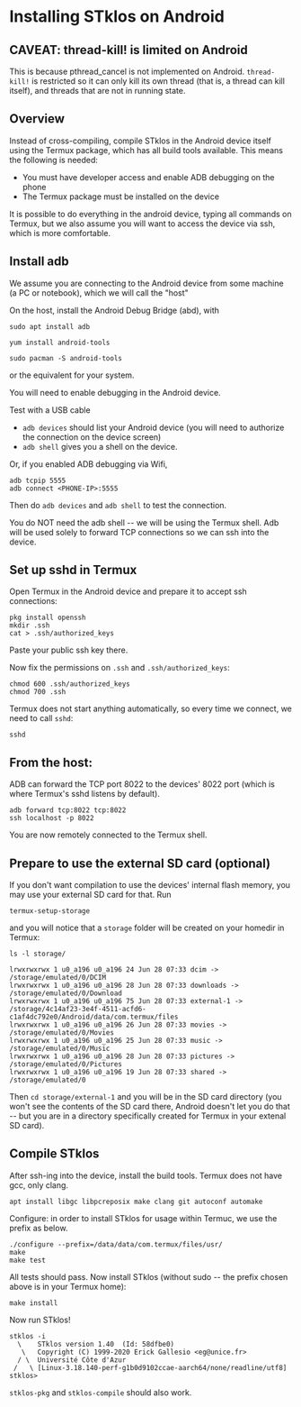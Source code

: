 # Installing STklos on Android

## CAVEAT: thread-kill! is limited on Android

This is because pthread_cancel is not implemented on Android.
`thread-kill!` is restricted so it can only kill its own thread
(that is, a thread can kill itself), and threads that are not in
running state.

## Overview

Instead of cross-compiling, compile STklos in the Android device itself using
the Termux package, which has all build tools available. This means the following
is needed:

- You must have developer access and enable ADB debugging on the phone
- The Termux package must be installed on the device

It is possible to do everything in the android device, typing all commands on
Termux, but we also assume you will want to access the device via ssh, which
is more comfortable.

## Install adb

We assume you are connecting to the Android device from some machine (a PC or notebook),
which we will call the "host"

On the host, install the Android Debug Bridge (abd), with

```
sudo apt install adb
```

```
yum install android-tools
```

```
sudo pacman -S android-tools
```

or the equivalent for your system.

You will need to enable debugging in the Android device.

Test with a USB cable

* `adb devices` should list your Android device (you will need to authorize the connection on the device screen)
* `adb shell` gives you a shell on the device.

Or, if you enabled ADB debugging via Wifi,

```
adb tcpip 5555
adb connect <PHONE-IP>:5555
```

Then do `adb devices` and `adb shell` to test the connection.

You do NOT need the adb shell -- we will be using the Termux shell. Adb will be used solely
to forward TCP connections so we can ssh into the device.

## Set up sshd in Termux

Open Termux in the Android device and prepare it to accept
ssh connections:

```
pkg install openssh
mkdir .ssh
cat > .ssh/authorized_keys
```

Paste your public ssh key there.

Now fix the permissions on `.ssh` and `.ssh/authorized_keys`:

```
chmod 600 .ssh/authorized_keys
chmod 700 .ssh
```

Termux does not start anything automatically, so every time we connect,
we need to call `sshd`:

```
sshd
```

## From the host:

ADB can forward the TCP port 8022 to the devices' 8022 port (which is where Termux's sshd listens by default).

```
adb forward tcp:8022 tcp:8022
ssh localhost -p 8022
```

You are now remotely connected to the Termux shell.

## Prepare to use the external SD card (optional)

If you don't want compilation to use the devices' internal flash memory, you may
use your external SD card for that. Run

```
termux-setup-storage
```

and you will notice that a `storage` folder will be created on your homedir in Termux:

```
ls -l storage/

lrwxrwxrwx 1 u0_a196 u0_a196 24 Jun 28 07:33 dcim -> /storage/emulated/0/DCIM
lrwxrwxrwx 1 u0_a196 u0_a196 28 Jun 28 07:33 downloads -> /storage/emulated/0/Download
lrwxrwxrwx 1 u0_a196 u0_a196 75 Jun 28 07:33 external-1 -> /storage/4c14af23-3e4f-4511-acfd6-c1af4dc792e0/Android/data/com.termux/files
lrwxrwxrwx 1 u0_a196 u0_a196 26 Jun 28 07:33 movies -> /storage/emulated/0/Movies
lrwxrwxrwx 1 u0_a196 u0_a196 25 Jun 28 07:33 music -> /storage/emulated/0/Music
lrwxrwxrwx 1 u0_a196 u0_a196 28 Jun 28 07:33 pictures -> /storage/emulated/0/Pictures
lrwxrwxrwx 1 u0_a196 u0_a196 19 Jun 28 07:33 shared -> /storage/emulated/0
```

Then `cd storage/external-1` and you will be in the SD card directory (you won't
see the contents of the SD card there, Android doesn't let you do that -- but
you are in a directory specifically created for Termux in your extenal SD card).

## Compile STklos

After ssh-ing into the device, install the build tools. Termux does not have gcc, only clang.

```
apt install libgc libpcreposix make clang git autoconf automake
```

Configure: in order to install STklos for usage within Termuc, we use the prefix as below.

```
./configure --prefix=/data/data/com.termux/files/usr/
make
make test
```

All tests should pass. Now install STklos (without sudo -- the prefix chosen above
is in your Termux home):

```
make install
```

Now run STklos!


```
stklos -i
  \    STklos version 1.40  (Id: 58dfbe0)
   \   Copyright (C) 1999-2020 Erick Gallesio <eg@unice.fr>
  / \  Université Côte d'Azur
 /   \ [Linux-3.18.140-perf-g1b0d9102ccae-aarch64/none/readline/utf8]
stklos>
```

`stklos-pkg` and `stklos-compile` should also work.
